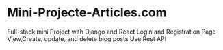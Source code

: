 # Mini-Projecte-Articles.com
Full-stack mini Project with Django and React Login and Registration Page View,Create, update, and delete blog posts Use Rest API
